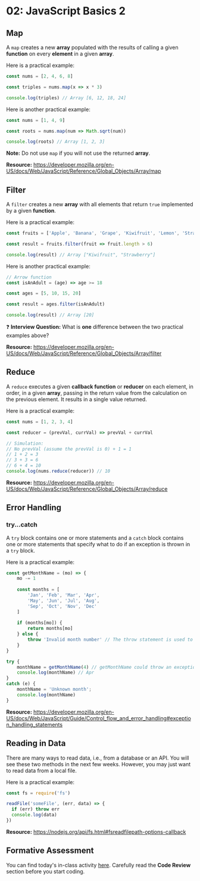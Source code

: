 # 02: JavaScript Basics 2

## Map

A `map` creates a new **array** populated with the results of calling a given **function** on every **element** in a given **array**.

Here is a practical example:

```javascript
const nums = [2, 4, 6, 8]

const triples = nums.map(x => x * 3)

console.log(triples) // Array [6, 12, 18, 24]
```

Here is another practical example:

```javascript
const nums = [1, 4, 9]

const roots = nums.map(num => Math.sqrt(num))

console.log(roots) // Array [1, 2, 3]
```

**Note:** Do not use `map` if you will not use the returned **array**.

**Resource:** https://developer.mozilla.org/en-US/docs/Web/JavaScript/Reference/Global_Objects/Array/map

## Filter

A `filter` creates a new **array** with all elements that return `true` implemented by a given **function**.

Here is a practical example:

```javascript
const fruits = ['Apple', 'Banana', 'Grape', 'Kiwifruit', 'Lemon', 'Strawberry']

const result = fruits.filter(fruit => fruit.length > 6)

console.log(result) // Array ["Kiwifruit", "Strawberry"]
```

Here is another practical example:

```javascript
// Arrow function
const isAnAdult = (age) => age >= 18

const ages = [5, 10, 15, 20]

const result = ages.filter(isAnAdult)

console.log(result) // Array [20]
```

:question: **Interview Question:** What is **one** difference between the two practical examples above?

**Resource:** https://developer.mozilla.org/en-US/docs/Web/JavaScript/Reference/Global_Objects/Array/filter

## Reduce

A `reduce` executes a given **callback function** or **reducer** on each element, in order, in a given **array**, passing in the return value from the calculation on the previous element. It results in a single value returned.

Here is a practical example:

```javascript
const nums = [1, 2, 3, 4]

const reducer = (prevVal, currVal) => prevVal + currVal

// Simulation: 
// No prevVal (assume the prevVal is 0) + 1 = 1 
// 1 + 2 = 3
// 3 + 3 = 6
// 6 + 4 = 10
console.log(nums.reduce(reducer)) // 10
```

**Resource:** https://developer.mozilla.org/en-US/docs/Web/JavaScript/Reference/Global_Objects/Array/reduce

## Error Handling

### try...catch

A `try` block contains one or more statements and a `catch` block contains one or more statements that specify what to do if an exception is thrown in a `try` block.

Here is a practical example:

```javascript
const getMonthName = (mo) => {
    mo -= 1
    
    const months = [
        'Jan', 'Feb', 'Mar', 'Apr', 
        'May', 'Jun', 'Jul', 'Aug', 
        'Sep', 'Oct', 'Nov', 'Dec'
    ]
    
    if (months[mo]) {
        return months[mo]
    } else {
        throw 'Invalid month number' // The throw statement is used to throw an exception
    }
}

try { 
    monthName = getMonthName(4) // getMonthName could throw an exception
    console.log(monthName) // Apr
}
catch (e) {
    monthName = 'Unknown month';
    console.log(monthName)
}
```

**Resource:** https://developer.mozilla.org/en-US/docs/Web/JavaScript/Guide/Control_flow_and_error_handling#exception_handling_statements

## Reading in Data

There are many ways to read data, i.e., from a database or an API. You will see these two methods in the next few weeks. However, you may just want to read data from a local file.

Here is a practical example:

```javascript
const fs = require('fs')

readFile('someFile', (err, data) => {
  if (err) throw err
  console.log(data)
})
```

**Resource:** https://nodejs.org/api/fs.html#fsreadfilepath-options-callback

## Formative Assessment

You can find today's in-class activity [here](https://github.com/otago-polytechnic-bit-courses/ID607001-intro-app-dev-concepts/blob/master/in-class-activities/in-class-activity-es6-basics-2.pdf). Carefully read the **Code Review** section before you start coding.